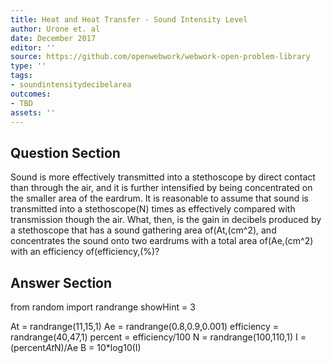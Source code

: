 ```yaml
---
title: Heat and Heat Transfer - Sound Intensity Level
author: Urone et. al
date: December 2017
editor: ''
source: https://github.com/openwebwork/webwork-open-problem-library
type: ''
tags:
- soundintensitydecibelarea
outcomes:
- TBD
assets: ''
---
```


## Question Section 

Sound is more effectively transmitted into a stethoscope by direct contact than through the air, and it is further intensified by being concentrated on the smaller area of the eardrum. It is reasonable to assume that sound is transmitted into a stethoscope(N) times as effectively compared with transmission though the air. What, then, is the gain in decibels produced by a stethoscope that has a sound gathering area of(At,(cm^2), and concentrates the sound onto two eardrums with a total area of(Ae,(cm^2) with an efficiency of(efficiency,(%)?



## Answer Section

from random import randrange
showHint = 3

At = randrange(11,15,1)
Ae = randrange(0.8,0.9,0.001)
efficiency = randrange(40,47,1)
percent = efficiency/100
N = randrange(100,110,1)
I = (percent*At*N)/Ae
B = 10*log10(I)